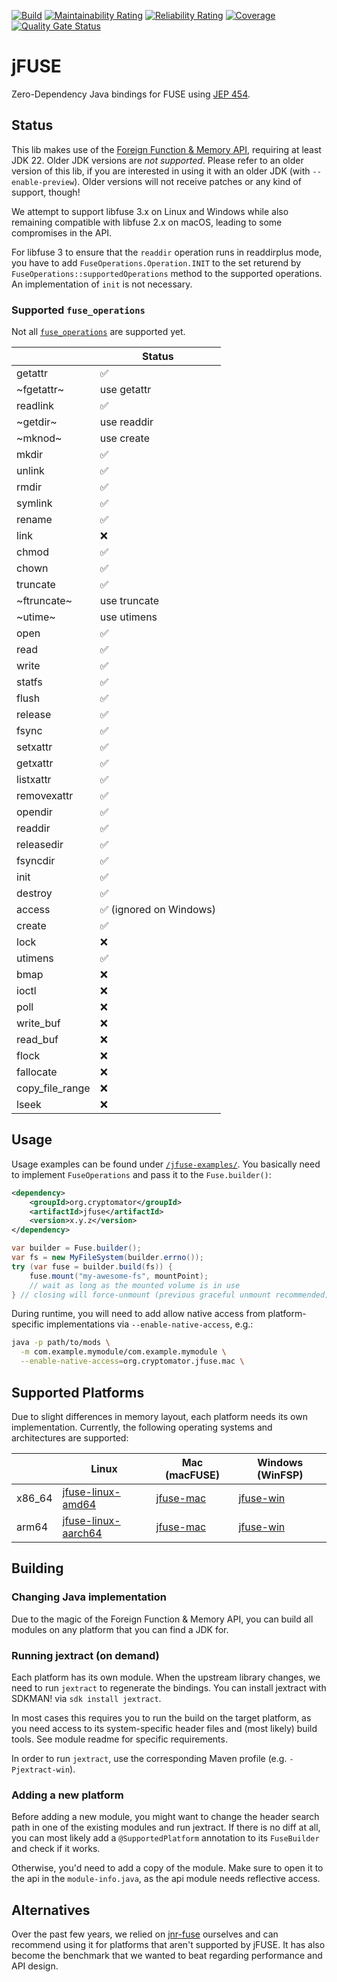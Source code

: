 [![Build](https://github.com/cryptomator/jfuse/actions/workflows/build.yml/badge.svg)](https://github.com/cryptomator/jfuse/actions/workflows/build.yml)
[![Maintainability Rating](https://sonarcloud.io/api/project_badges/measure?project=cryptomator_jfuse&metric=sqale_rating)](https://sonarcloud.io/summary/new_code?id=cryptomator_jfuse)
[![Reliability Rating](https://sonarcloud.io/api/project_badges/measure?project=cryptomator_jfuse&metric=reliability_rating)](https://sonarcloud.io/summary/new_code?id=cryptomator_jfuse)
[![Coverage](https://sonarcloud.io/api/project_badges/measure?project=cryptomator_jfuse&metric=coverage)](https://sonarcloud.io/summary/new_code?id=cryptomator_jfuse)
[![Quality Gate Status](https://sonarcloud.io/api/project_badges/measure?project=cryptomator_jfuse&metric=alert_status)](https://sonarcloud.io/summary/new_code?id=cryptomator_jfuse)

# jFUSE

Zero-Dependency Java bindings for FUSE using [JEP 454](https://openjdk.org/jeps/454).

## Status

This lib makes use of the [Foreign Function & Memory API](https://openjdk.org/jeps/454), requiring at least JDK 22.
Older JDK versions are *not supported*. Please refer to an older version of this lib, if you  are interested in using it with an older JDK (with `--enable-preview`). Older versions will not receive patches or any kind of support, though!

We attempt to support libfuse 3.x on Linux and Windows while also remaining compatible with libfuse 2.x on macOS, leading to some compromises in the API.

For libfuse 3 to ensure that the `readdir` operation runs in readdirplus mode, you have to add `FuseOperations.Operation.INIT` to the set returend by `FuseOperations::supportedOperations` method to the supported operations. An implementation of `init` is not necessary.

### Supported `fuse_operations`

Not all [`fuse_operations`](https://libfuse.github.io/doxygen/structfuse__operations.html) are supported yet. 

|                 | Status                                  |
|-----------------|-----------------------------------------|
| getattr         | :white_check_mark:                      |
| ~fgetattr~      | use getattr                             |
| readlink        | :white_check_mark:                      |
| ~getdir~        | use readdir                             |
| ~mknod~         | use create                              |
| mkdir           | :white_check_mark:                      |
| unlink          | :white_check_mark:                      |
| rmdir           | :white_check_mark:                      |
| symlink         | :white_check_mark:                      |
| rename          | :white_check_mark:                      |
| link            | :x:                                     |
| chmod           | :white_check_mark:                      |
| chown           | :white_check_mark:                      |
| truncate        | :white_check_mark:                      |
| ~ftruncate~     | use truncate                            |
| ~utime~         | use utimens                             |
| open            | :white_check_mark:                      |
| read            | :white_check_mark:                      |
| write           | :white_check_mark:                      |
| statfs          | :white_check_mark:                      |
| flush           | :white_check_mark:                      |
| release         | :white_check_mark:                      |
| fsync           | :white_check_mark:                      |
| setxattr        | :white_check_mark:                      |
| getxattr        | :white_check_mark:                      |
| listxattr       | :white_check_mark:                      |
| removexattr     | :white_check_mark:                      |
| opendir         | :white_check_mark:                      |
| readdir         | :white_check_mark:                      |
| releasedir      | :white_check_mark:                      |
| fsyncdir        | :white_check_mark:                      |
| init            | :white_check_mark:                      |
| destroy         | :white_check_mark:                      |
| access          | :white_check_mark: (ignored on Windows) |
| create          | :white_check_mark:                      |
| lock            | :x:                                     |
| utimens         | :white_check_mark:                      |
| bmap            | :x:                                     |
| ioctl           | :x:                                     |
| poll            | :x:                                     |
| write_buf       | :x:                                     |
| read_buf        | :x:                                     |
| flock           | :x:                                     |
| fallocate       | :x:                                     |
| copy_file_range | :x:                                     |
| lseek           | :x:                                     |

## Usage

Usage examples can be found under [`/jfuse-examples/`](jfuse-examples). You basically need to implement `FuseOperations` and pass it to the `Fuse.builder()`:

```xml
<dependency>
	<groupId>org.cryptomator</groupId>
	<artifactId>jfuse</artifactId>
	<version>x.y.z</version>
</dependency>
```

```java
var builder = Fuse.builder();
var fs = new MyFileSystem(builder.errno());
try (var fuse = builder.build(fs)) {
	fuse.mount("my-awesome-fs", mountPoint);
	// wait as long as the mounted volume is in use
} // closing will force-unmount (previous graceful unmount recommended)
```

During runtime, you will need to add allow native access from platform-specific implementations via `--enable-native-access`, e.g.:

```bash
java -p path/to/mods \
  -m com.example.mymodule/com.example.mymodule \
  --enable-native-access=org.cryptomator.jfuse.mac \
```

## Supported Platforms

Due to slight differences in memory layout, each platform needs its own implementation. Currently, the following operating systems and architectures are supported:

|        | Linux                                      | Mac (macFUSE)            | Windows (WinFSP)       |
|--------|--------------------------------------------|--------------------------|------------------------|
| x86_64 | [jfuse-linux-amd64](jfuse-linux-amd64)     | [jfuse-mac](jfuse-mac)   | [jfuse-win](jfuse-win) |
| arm64  | [jfuse-linux-aarch64](jfuse-linux-aarch64) | [jfuse-mac](jfuse-mac)   | [jfuse-win](jfuse-win) |

## Building

### Changing Java implementation

Due to the magic of the Foreign Function & Memory API, you can build all modules on any platform that you can find a JDK for.

### Running jextract (on demand)

Each platform has its own module. When the upstream library changes, we need to run `jextract` to regenerate the bindings. You can install jextract with SDKMAN! via `sdk install jextract`.

In most cases this requires you to run the build on the target platform, as you need access to its system-specific header files and (most likely) build tools. See module readme for specific requirements.

In order to run `jextract`, use the corresponding Maven profile (e.g. `-Pjextract-win`).

### Adding a new platform

Before adding a new module, you might want to change the header search path in one of the existing modules and run jextract. If there is no diff at all, you can most likely add a `@SupportedPlatform` annotation to its `FuseBuilder` and check if it works.

Otherwise, you'd need to add a copy of the module. Make sure to open it to the api in the `module-info.java`, as the api module needs reflective access.

## Alternatives

Over the past few years, we relied on [jnr-fuse](https://github.com/SerCeMan/jnr-fuse) ourselves and can recommend using it for platforms that aren't supported by jFUSE. It has also become the benchmark that we wanted to beat regarding performance and API design.